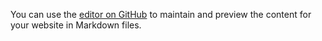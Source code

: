 You can use the [editor on GitHub](https://github.com/nevillionaire/CV-example/edit/gh-pages/index.md) to maintain and preview the content for your website in Markdown files.
